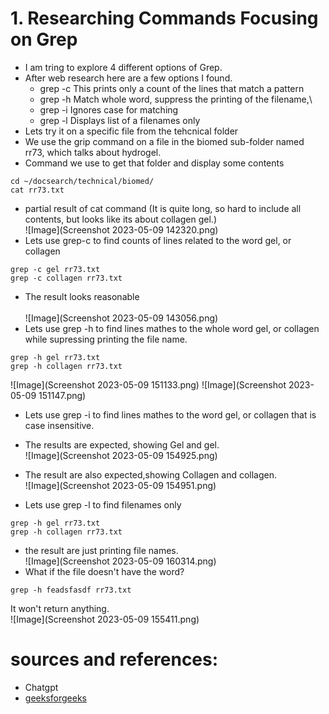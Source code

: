 # 1. Researching Commands Focusing on Grep <br />
- I am tring to explore 4 different options of Grep. <br />  
- After web research here are a few options I found.
  - grep -c This prints only a count of the lines that match a pattern
  - grep -h Match whole word, suppress the printing of the filename,\
  - grep -i Ignores case for matching
  - grep -l Displays list of a filenames only
- Lets try it on a specific file from the tehcnical folder
- We use the grip command on a file in the biomed sub-folder named rr73, which talks about hydrogel.
- Command we use to get that folder and display some contents
```
cd ~/docsearch/technical/biomed/
cat rr73.txt
```
-  partial result of cat command (It is quite long, so hard to include all contents, but looks like its about collagen gel.)<br />
 ![Image](Screenshot 2023-05-09 142320.png)
-  Lets use grep-c to find counts of lines related to the word gel, or collagen
```
grep -c gel rr73.txt
grep -c collagen rr73.txt
```
 - The result looks reasonable <br />  
 ![Image](Screenshot 2023-05-09 143056.png)
-  Lets use grep -h to find lines mathes to the whole word gel, or collagen while supressing printing the file name.
 
```
grep -h gel rr73.txt
grep -h collagen rr73.txt
```
![Image](Screenshot 2023-05-09 151133.png)
![Image](Screenshot 2023-05-09 151147.png)

-  Lets use grep -i to find lines mathes to the word gel, or collagen that is case insensitive.
-  The results are expected, showing Gel and gel.<br /> 
![Image](Screenshot 2023-05-09 154925.png)
-  The result are also expected,showing Collagen and collagen. <br /> 
![Image](Screenshot 2023-05-09 154951.png)

-  Lets use grep -l to find filenames only
```
grep -h gel rr73.txt
grep -h collagen rr73.txt
```
- the result are just printing file names.<br /> 
![Image](Screenshot 2023-05-09 160314.png)
- What if the file doesn't have the word?
```
grep -h feadsfasdf rr73.txt
```
It won't return anything. <br /> 
![Image](Screenshot 2023-05-09 155411.png)
# sources and references:
- Chatgpt
- [geeksforgeeks](https://www.geeksforgeeks.org/grep-command-in-unixlinux/)

